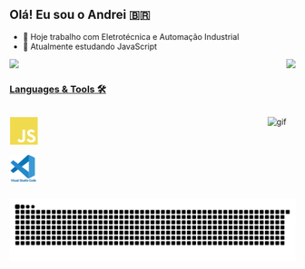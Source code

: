 ## Olá! Eu sou o Andrei 🇧🇷
- 🔭 Hoje trabalho com Eletrotécnica e Automação Industrial
- 🌱 Atualmente estudando JavaScript 


<div>
  <a href="https://github.com/AndreiSouza01">
  <img height="120em" src="https://github-readme-stats.vercel.app/api?username=AndreiSouza01&show_icons=true&theme=dark&include_all_commits=true&count_private=true"/>
  <img height="130em" align="right" src="https://github-readme-stats.vercel.app/api/top-langs/?username=AndreiSouza01&layout=compact&langs_count=7&theme=dark"/>
 
</div>
  
  ### Languages & Tools 🛠
  
<div style="display: inline_block"><br>
 <img align="center" alt="Js" height="50" width="50" src="https://raw.githubusercontent.com/devicons/devicon/master/icons/javascript/javascript-plain.svg">
 <img height="145em" align="right" alt="gif" src="https://media.giphy.com/media/26tn33aiTi1jkl6H6/source.gif?cid=ecf05e47jzy1y1esgkp295ekznyvkss859edlg0fjly3aq5j&rid=source.gif&ct=g">
</div> 
  
<div style="display: inline_block"><br>
  <img align="center" alt="vscode" height="50" width="50" src="https://github.com/devicons/devicon/blob/master/icons/vscode/vscode-original-wordmark.svg">   
</div>  
     
 ![Snake animation](https://github.com/AndreiSouza01/AndreiSouza01/blob/output/github-contribution-grid-snake.svg)
 
